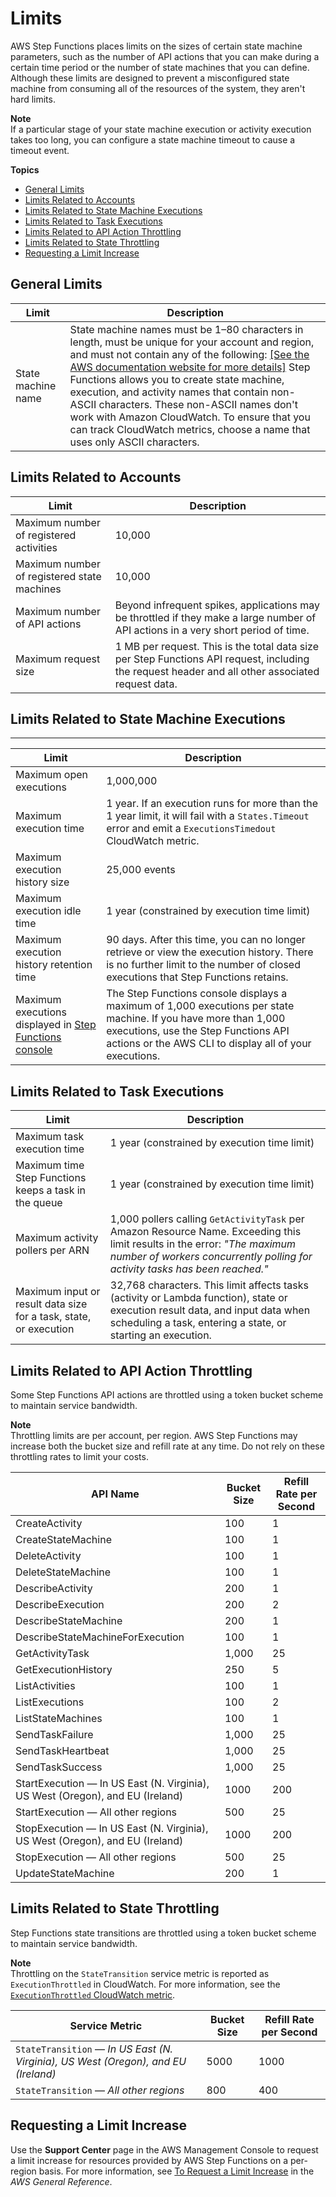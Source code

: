 # Limits<a name="limits"></a>

AWS Step Functions places limits on the sizes of certain state machine parameters, such as the number of API actions that you can make during a certain time period or the number of state machines that you can define\. Although these limits are designed to prevent a misconfigured state machine from consuming all of the resources of the system, they aren't hard limits\.

**Note**  
If a particular stage of your state machine execution or activity execution takes too long, you can configure a state machine timeout to cause a timeout event\.

**Topics**
+ [General Limits](#service-limits-general)
+ [Limits Related to Accounts](#service-limits-accounts)
+ [Limits Related to State Machine Executions](#service-limits-state-machine-executions)
+ [Limits Related to Task Executions](#service-limits-task-executions)
+ [Limits Related to API Action Throttling](#service-limits-api-action-throttling)
+ [Limits Related to State Throttling](#service-limits-api-state-throttling)
+ [Requesting a Limit Increase](#sfn-limits-how-to-increase)

## General Limits<a name="service-limits-general"></a>


| Limit | Description | 
| --- | --- | 
|  State machine name  | State machine names must be 1–80 characters in length, must be unique for your account and region, and must not contain any of the following: [\[See the AWS documentation website for more details\]](http://docs.aws.amazon.com/step-functions/latest/dg/limits.html) Step Functions allows you to create state machine, execution, and activity names that contain non\-ASCII characters\. These non\-ASCII names don't work with Amazon CloudWatch\. To ensure that you can track CloudWatch metrics, choose a name that uses only ASCII characters\. | 

## Limits Related to Accounts<a name="service-limits-accounts"></a>


| Limit | Description | 
| --- | --- | 
|  Maximum number of registered activities  |  10,000  | 
| Maximum number of registered state machines | 10,000 | 
|  Maximum number of API actions  |  Beyond infrequent spikes, applications may be throttled if they make a large number of API actions in a very short period of time\.  | 
|  Maximum request size  |  1 MB per request\. This is the total data size per Step Functions API request, including the request header and all other associated request data\.  | 

## Limits Related to State Machine Executions<a name="service-limits-state-machine-executions"></a>


****  

| Limit | Description | 
| --- | --- | 
|  Maximum open executions  | 1,000,000 | 
|  Maximum execution time  |  1 year\. If an execution runs for more than the 1 year limit, it will fail with a `States.Timeout` error and emit a `ExecutionsTimedout` CloudWatch metric\.  | 
|  Maximum execution history size  | 25,000 events | 
|  Maximum execution idle time  |  1 year \(constrained by execution time limit\)  | 
| Maximum execution history retention time |  90 days\. After this time, you can no longer retrieve or view the execution history\. There is no further limit to the number of closed executions that Step Functions retains\.  | 
|  Maximum executions displayed in [Step Functions console](https://console.aws.amazon.com/states/home?region=us-east-1#/)  | The Step Functions console displays a maximum of 1,000 executions per state machine\. If you have more than 1,000 executions, use the Step Functions API actions or the AWS CLI to display all of your executions\. | 

## Limits Related to Task Executions<a name="service-limits-task-executions"></a>


| Limit | Description | 
| --- | --- | 
|  Maximum task execution time  |  1 year \(constrained by execution time limit\)  | 
|  Maximum time Step Functions keeps a task in the queue  |  1 year \(constrained by execution time limit\)  | 
|  Maximum activity pollers per ARN  |  1,000 pollers calling `GetActivityTask` per Amazon Resource Name\. Exceeding this limit results in the error: *"The maximum number of workers concurrently polling for activity tasks has been reached\."*  | 
|  Maximum input or result data size for a task, state, or execution  |  32,768 characters\. This limit affects tasks \(activity or Lambda function\), state or execution result data, and input data when scheduling a task, entering a state, or starting an execution\.  | 

## Limits Related to API Action Throttling<a name="service-limits-api-action-throttling"></a>

Some Step Functions API actions are throttled using a token bucket scheme to maintain service bandwidth\.

**Note**  
Throttling limits are per account, per region\. AWS Step Functions may increase both the bucket size and refill rate at any time\. Do not rely on these throttling rates to limit your costs\.


| API Name | Bucket Size | Refill Rate per Second | 
| --- | --- | --- | 
| CreateActivity | 100 | 1 | 
| CreateStateMachine | 100 | 1 | 
| DeleteActivity | 100 | 1 | 
| DeleteStateMachine | 100 | 1 | 
| DescribeActivity | 200 | 1 | 
| DescribeExecution | 200 | 2 | 
| DescribeStateMachine | 200 | 1 | 
| DescribeStateMachineForExecution | 100 | 1 | 
| GetActivityTask | 1,000 | 25 | 
| GetExecutionHistory | 250 | 5 | 
| ListActivities | 100 | 1 | 
| ListExecutions | 100 | 2 | 
| ListStateMachines | 100 | 1 | 
| SendTaskFailure | 1,000 | 25 | 
| SendTaskHeartbeat | 1,000 | 25 | 
| SendTaskSuccess | 1,000 | 25 | 
| StartExecution — In US East \(N\. Virginia\), US West \(Oregon\), and EU \(Ireland\) | 1000 | 200 | 
| StartExecution — All other regions | 500 | 25 | 
| StopExecution — In US East \(N\. Virginia\), US West \(Oregon\), and EU \(Ireland\) | 1000 | 200 | 
| StopExecution — All other regions | 500 | 25 | 
| UpdateStateMachine | 200 | 1 | 

## Limits Related to State Throttling<a name="service-limits-api-state-throttling"></a>

Step Functions state transitions are throttled using a token bucket scheme to maintain service bandwidth\.

**Note**  
Throttling on the `StateTransition` service metric is reported as `ExecutionThrottled` in CloudWatch\. For more information, see the [`ExecutionThrottled` CloudWatch metric](procedure-cw-metrics.md#monitoring-using-cloudwatch-state-machine-metrics)\.


| Service Metric | Bucket Size | Refill Rate per Second  | 
| --- | --- | --- | 
|  `StateTransition` — *In US East \(N\. Virginia\), US West \(Oregon\), and EU \(Ireland\)*  |  5000  |  1000  | 
|  `StateTransition` — *All other regions* |  800  |  400  | 

## Requesting a Limit Increase<a name="sfn-limits-how-to-increase"></a>

Use the **Support Center** page in the AWS Management Console to request a limit increase for resources provided by AWS Step Functions on a per\-region basis\. For more information, see [To Request a Limit Increase](http://docs.aws.amazon.com/general/latest/gr/aws_service_limits.html) in the *AWS General Reference*\.